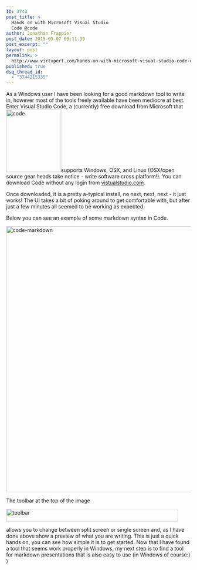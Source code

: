 ```yaml
---
ID: 3743
post_title: >
  Hands on with Microsoft Visual Studio
  Code @code
author: Jonathan Frappier
post_date: 2015-05-07 09:11:39
post_excerpt: ""
layout: post
permalink: >
  http://www.virtxpert.com/hands-on-with-microsoft-visual-studio-code-code/
published: true
dsq_thread_id:
  - "3744215335"
---
```

As a Windows user I have been looking for a good markdown tool to write in, however most of the tools freely available have been mediocre at best. Enter Visual Studio Code, a (currently) free download from Microsoft that <img class="alignleft  wp-image-3744" src="http://www.virtxpert.com/wp-content/uploads/2015/05/code.png" alt="code" width="150" height="170" />supports Windows, OSX, and Linux (OSX/open source gear heads take notice - write software cross platform!). You can download Code without any login from <a href="https://www.visualstudio.com/" target="_blank">vistualstudio.com</a>.

Once downloaded, it is a pretty a-typical install, no next, next, next - it just works! The UI takes a bit of poking around to get comfortable with, but after just a few minutes all seemed to be working as expected.

Below you can see an example of some markdown syntax in Code.

<a href="http://www.virtxpert.com/wp-content/uploads/2015/05/code-markdown.png"><img class="aligncenter size-full wp-image-3747" src="http://www.virtxpert.com/wp-content/uploads/2015/05/code-markdown.png" alt="code-markdown" width="1014" height="723" /></a>

The toolbar at the top of the image

<a href="http://www.virtxpert.com/wp-content/uploads/2015/05/toolbar.png"><img class="aligncenter size-full wp-image-3750" src="http://www.virtxpert.com/wp-content/uploads/2015/05/toolbar.png" alt="toolbar" width="469" height="34" /></a>

allows you to change between split screen or single screen and, as I have done above show a preview of what you are writing. This is just a quick hands on, you can see how simple it is to get started. Now that I have found a tool that seems work properly in Windows, my next step is to find a tool for markdown presentations that is also easy to use (in Windows of course:) )